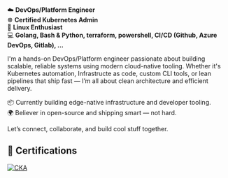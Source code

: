 ☁️ **DevOps/Platform Engineer**  
☸️ **Certified Kubernetes Admin**  
🐧 **Linux Enthusiast**  
💻 **Golang, Bash & Python, terraform, powershell, CI/CD (Github, Azure DevOps, Gitlab), ...**  

I'm a hands-on DevOps/Platform engineer passionate about building scalable, reliable systems using modern cloud-native tooling. Whether it's Kubernetes automation, Infrastructe as code, custom CLI tools, or lean pipelines that ship fast — I’m all about clean architecture and efficient delivery.

📦 Currently building edge-native infrastructure and developer tooling.  
🌍 Believer in open-source and shipping smart — not hard.

Let’s connect, collaborate, and build cool stuff together.

## 📜 Certifications
[![CKA](https://img.shields.io/badge/Kubernetes-CKA-blue?logo=kubernetes)]([https://www.credly.com/badges/your-cert-link](https://www.credly.com/badges/13275844-408c-49ed-801c-1deae9896497))
